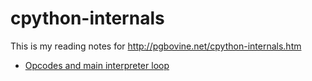 # cpython-internals
This is my reading notes for http://pgbovine.net/cpython-internals.htm

* [Opcodes and main interpreter loop](opcodes-and-main-interpreter-loop.md)
